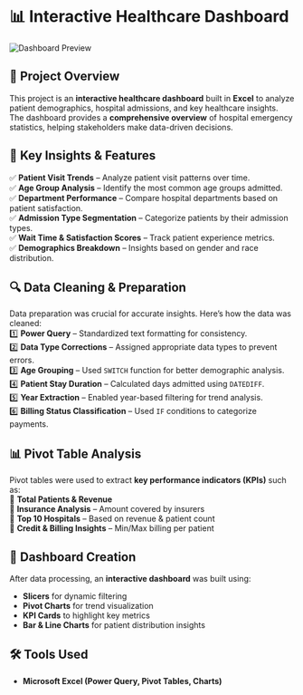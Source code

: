 # 📊 Interactive Healthcare Dashboard  

![Dashboard Preview](Interactive_healthcare_dashboard.png)  

## 🚀 Project Overview  
This project is an **interactive healthcare dashboard** built in **Excel** to analyze patient demographics, hospital admissions, and key healthcare insights. The dashboard provides a **comprehensive overview** of hospital emergency statistics, helping stakeholders make data-driven decisions.  

## 📌 Key Insights & Features  
✅ **Patient Visit Trends** – Analyze patient visit patterns over time.  
✅ **Age Group Analysis** – Identify the most common age groups admitted.  
✅ **Department Performance** – Compare hospital departments based on patient satisfaction.  
✅ **Admission Type Segmentation** – Categorize patients by their admission types.  
✅ **Wait Time & Satisfaction Scores** – Track patient experience metrics.  
✅ **Demographics Breakdown** – Insights based on gender and race distribution.  

## 🔍 Data Cleaning & Preparation  
Data preparation was crucial for accurate insights. Here’s how the data was cleaned:  
1️⃣ **Power Query** – Standardized text formatting for consistency.  
2️⃣ **Data Type Corrections** – Assigned appropriate data types to prevent errors.  
3️⃣ **Age Grouping** – Used `SWITCH` function for better demographic analysis.  
4️⃣ **Patient Stay Duration** – Calculated days admitted using `DATEDIFF`.  
5️⃣ **Year Extraction** – Enabled year-based filtering for trend analysis.  
6️⃣ **Billing Status Classification** – Used `IF` conditions to categorize payments.  

## 📊 Pivot Table Analysis  
Pivot tables were used to extract **key performance indicators (KPIs)** such as:  
🔹 **Total Patients & Revenue**  
🔹 **Insurance Analysis** – Amount covered by insurers  
🔹 **Top 10 Hospitals** – Based on revenue & patient count  
🔹 **Credit & Billing Insights** – Min/Max billing per patient  

## 🎨 Dashboard Creation  
After data processing, an **interactive dashboard** was built using:  
- **Slicers** for dynamic filtering  
- **Pivot Charts** for trend visualization  
- **KPI Cards** to highlight key metrics  
- **Bar & Line Charts** for patient distribution insights  

## 🛠 Tools Used  
- **Microsoft Excel (Power Query, Pivot Tables, Charts)**  

